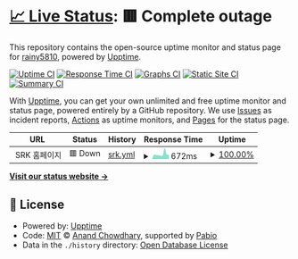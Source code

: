 # [📈 Live Status](https://status.srk.ggm.kr): <!--live status--> **🟥 Complete outage**

This repository contains the open-source uptime monitor and status page for [rainy5810](https://status.srk.ggm.kr), powered by [Upptime](https://github.com/upptime/upptime).

[![Uptime CI](https://github.com/yhg4908/srk-uptime/workflows/Uptime%20CI/badge.svg)](https://github.com/yhg4908/srk-uptime/actions?query=workflow%3A%22Uptime+CI%22)
[![Response Time CI](https://github.com/yhg4908/srk-uptime/workflows/Response%20Time%20CI/badge.svg)](https://github.com/yhg4908/srk-uptime/actions?query=workflow%3A%22Response+Time+CI%22)
[![Graphs CI](https://github.com/yhg4908/srk-uptime/workflows/Graphs%20CI/badge.svg)](https://github.com/yhg4908/srk-uptime/actions?query=workflow%3A%22Graphs+CI%22)
[![Static Site CI](https://github.com/yhg4908/srk-uptime/workflows/Static%20Site%20CI/badge.svg)](https://github.com/yhg4908/srk-uptime/actions?query=workflow%3A%22Static+Site+CI%22)
[![Summary CI](https://github.com/yhg4908/srk-uptime/workflows/Summary%20CI/badge.svg)](https://github.com/yhg4908/srk-uptime/actions?query=workflow%3A%22Summary+CI%22)

With [Upptime](https://upptime.js.org), you can get your own unlimited and free uptime monitor and status page, powered entirely by a GitHub repository. We use [Issues](https://github.com/yhg4908/srk-uptime/issues) as incident reports, [Actions](https://github.com/yhg4908/srk-uptime/actions) as uptime monitors, and [Pages](https://status.srk.ggm.kr) for the status page.

<!--start: status pages-->
<!-- This summary is generated by Upptime (https://github.com/upptime/upptime) -->
<!-- Do not edit this manually, your changes will be overwritten -->
<!-- prettier-ignore -->
| URL | Status | History | Response Time | Uptime |
| --- | ------ | ------- | ------------- | ------ |
| <img alt="" src="https://icons.duckduckgo.com/ip3/null.ico" height="13"> SRK 홈페이지 | 🟥 Down | [srk.yml](https://github.com/yhg4908/srk-uptime/commits/HEAD/history/srk.yml) | <details><summary><img alt="Response time graph" src="./graphs/srk/response-time-week.png" height="20"> 672ms</summary><br><a href="https://status.stardium.r-e.kr/history/srk"><img alt="Response time 737" src="https://img.shields.io/endpoint?url=https%3A%2F%2Fraw.githubusercontent.com%2Fyhg4908%2Fsrk-uptime%2FHEAD%2Fapi%2Fsrk%2Fresponse-time.json"></a><br><a href="https://status.stardium.r-e.kr/history/srk"><img alt="24-hour response time 612" src="https://img.shields.io/endpoint?url=https%3A%2F%2Fraw.githubusercontent.com%2Fyhg4908%2Fsrk-uptime%2FHEAD%2Fapi%2Fsrk%2Fresponse-time-day.json"></a><br><a href="https://status.stardium.r-e.kr/history/srk"><img alt="7-day response time 672" src="https://img.shields.io/endpoint?url=https%3A%2F%2Fraw.githubusercontent.com%2Fyhg4908%2Fsrk-uptime%2FHEAD%2Fapi%2Fsrk%2Fresponse-time-week.json"></a><br><a href="https://status.stardium.r-e.kr/history/srk"><img alt="30-day response time 737" src="https://img.shields.io/endpoint?url=https%3A%2F%2Fraw.githubusercontent.com%2Fyhg4908%2Fsrk-uptime%2FHEAD%2Fapi%2Fsrk%2Fresponse-time-month.json"></a><br><a href="https://status.stardium.r-e.kr/history/srk"><img alt="1-year response time 737" src="https://img.shields.io/endpoint?url=https%3A%2F%2Fraw.githubusercontent.com%2Fyhg4908%2Fsrk-uptime%2FHEAD%2Fapi%2Fsrk%2Fresponse-time-year.json"></a></details> | <details><summary><a href="https://status.stardium.r-e.kr/history/srk">100.00%</a></summary><a href="https://status.stardium.r-e.kr/history/srk"><img alt="All-time uptime 86.31%" src="https://img.shields.io/endpoint?url=https%3A%2F%2Fraw.githubusercontent.com%2Fyhg4908%2Fsrk-uptime%2FHEAD%2Fapi%2Fsrk%2Fuptime.json"></a><br><a href="https://status.stardium.r-e.kr/history/srk"><img alt="24-hour uptime 100.00%" src="https://img.shields.io/endpoint?url=https%3A%2F%2Fraw.githubusercontent.com%2Fyhg4908%2Fsrk-uptime%2FHEAD%2Fapi%2Fsrk%2Fuptime-day.json"></a><br><a href="https://status.stardium.r-e.kr/history/srk"><img alt="7-day uptime 100.00%" src="https://img.shields.io/endpoint?url=https%3A%2F%2Fraw.githubusercontent.com%2Fyhg4908%2Fsrk-uptime%2FHEAD%2Fapi%2Fsrk%2Fuptime-week.json"></a><br><a href="https://status.stardium.r-e.kr/history/srk"><img alt="30-day uptime 86.31%" src="https://img.shields.io/endpoint?url=https%3A%2F%2Fraw.githubusercontent.com%2Fyhg4908%2Fsrk-uptime%2FHEAD%2Fapi%2Fsrk%2Fuptime-month.json"></a><br><a href="https://status.stardium.r-e.kr/history/srk"><img alt="1-year uptime 86.31%" src="https://img.shields.io/endpoint?url=https%3A%2F%2Fraw.githubusercontent.com%2Fyhg4908%2Fsrk-uptime%2FHEAD%2Fapi%2Fsrk%2Fuptime-year.json"></a></details>

<!--end: status pages-->

[**Visit our status website →**](https://status.srk.ggm.kr)

## 📄 License

- Powered by: [Upptime](https://github.com/upptime/upptime)
- Code: [MIT](./LICENSE) © [Anand Chowdhary](https://anandchowdhary.com), supported by [Pabio](https://pabio.com)
- Data in the `./history` directory: [Open Database License](https://opendatacommons.org/licenses/odbl/1-0/)
